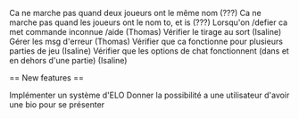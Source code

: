 Ca ne marche pas quand deux joueurs ont le même nom (???) 
Ca ne marche pas quand les joueurs ont le nom to, et is (???)
Lorsqu'on /defier ca met commande inconnue /aide (Thomas)
Vérifier le tirage au sort (Isaline)
Gérer les msg d'erreur (Thomas)
Vérifier que ca fonctionne pour plusieurs parties de jeu (Isaline)
Vérifier que les options de chat fonctionnent (dans et en dehors d'une partie) (Isaline)

== New features ==

Implémenter un système d'ELO 
Donner la possibilité a une utilisateur d'avoir une bio pour se présenter

